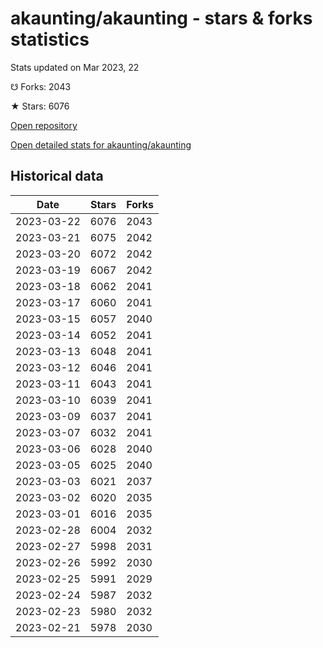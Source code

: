 # akaunting/akaunting - stars & forks statistics

Stats updated on Mar 2023, 22

☋ Forks: 2043

★ Stars: 6076

[Open repository](https://github.com/akaunting/akaunting)

[Open detailed stats for akaunting/akaunting](https://reviewgithub.com/rep/akaunting/akaunting)

## Historical data
| Date | Stars | Forks |
|------|-------|-------|
| 2023-03-22 | 6076 | 2043 | 
| 2023-03-21 | 6075 | 2042 | 
| 2023-03-20 | 6072 | 2042 | 
| 2023-03-19 | 6067 | 2042 | 
| 2023-03-18 | 6062 | 2041 | 
| 2023-03-17 | 6060 | 2041 | 
| 2023-03-15 | 6057 | 2040 | 
| 2023-03-14 | 6052 | 2041 | 
| 2023-03-13 | 6048 | 2041 | 
| 2023-03-12 | 6046 | 2041 | 
| 2023-03-11 | 6043 | 2041 | 
| 2023-03-10 | 6039 | 2041 | 
| 2023-03-09 | 6037 | 2041 | 
| 2023-03-07 | 6032 | 2041 | 
| 2023-03-06 | 6028 | 2040 | 
| 2023-03-05 | 6025 | 2040 | 
| 2023-03-03 | 6021 | 2037 | 
| 2023-03-02 | 6020 | 2035 | 
| 2023-03-01 | 6016 | 2035 | 
| 2023-02-28 | 6004 | 2032 | 
| 2023-02-27 | 5998 | 2031 | 
| 2023-02-26 | 5992 | 2030 | 
| 2023-02-25 | 5991 | 2029 | 
| 2023-02-24 | 5987 | 2032 | 
| 2023-02-23 | 5980 | 2032 | 
| 2023-02-21 | 5978 | 2030 | 

